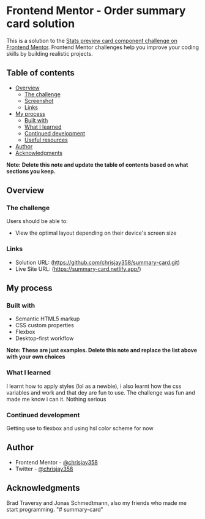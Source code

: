 # Frontend Mentor - Order summary card solution

This is a solution to the [Stats preview card component challenge on Frontend Mentor](https://www.frontendmentor.io/challenges/stats-preview-card-component-8JqbgoU62). Frontend Mentor challenges help you improve your coding skills by building realistic projects.

## Table of contents

- [Overview](#overview)
  - [The challenge](#the-challenge)
  - [Screenshot](#screenshot)
  - [Links](#links)
- [My process](#my-process)
  - [Built with](#built-with)
  - [What I learned](#what-i-learned)
  - [Continued development](#continued-development)
  - [Useful resources](#useful-resources)
- [Author](#author)
- [Acknowledgments](#acknowledgments)

**Note: Delete this note and update the table of contents based on what sections you keep.**

## Overview

### The challenge

Users should be able to:

- View the optimal layout depending on their device's screen size

### Links

- Solution URL: (https://github.com/chrisjay358/summary-card.git)
- Live Site URL: (https://summary-card.netlify.app/)

## My process

### Built with

- Semantic HTML5 markup
- CSS custom properties
- Flexbox
- Desktop-first workflow

**Note: These are just examples. Delete this note and replace the list above with your own choices**

### What I learned

I learnt how to apply styles (lol as a newbie), i also learnt how the css variables and work and that dey are fun to use. The challenge was fun and made me know i can it. Nothing serious

### Continued development

Getting use to flexbox and using hsl color scheme for now

## Author

- Frontend Mentor - [@chrisjay358](https://www.frontendmentor.io/profile/chrisjay358)
- Twitter - [@chrisjay358](https://www.twitter.com/chrisjay358)

## Acknowledgments

Brad Traversy and Jonas Schmedtmann, also my friends who made me start programming.
"# summary-card" 
